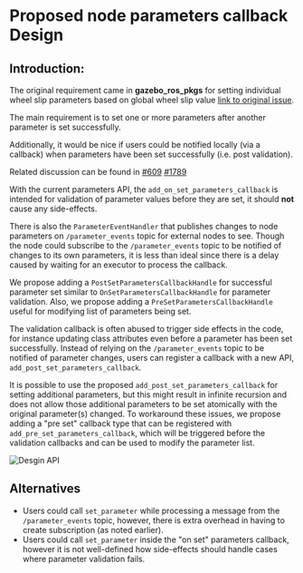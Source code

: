 # Proposed node parameters callback Design

## Introduction:

The original requirement came in **gazebo_ros_pkgs** for setting individual wheel slip parameters based on global wheel slip value [link to original issue](https://github.com/ros-simulation/gazebo_ros_pkgs/pull/1365).

The main requirement is to set one or more parameters after another parameter is set successfully.

Additionally, it would be nice if users could be notified locally (via a callback) when parameters have been set successfully (i.e. post validation).

Related discussion can be found in [#609](https://github.com/ros2/rclcpp/issues/609) [#1789](https://github.com/ros2/rclcpp/pull/1789)

With the current parameters API, the `add_on_set_parameters_callback` is intended for validation of parameter values before they are set, it should **not** cause any side-effects.

There is also the `ParameterEventHandler` that publishes changes to node parameters on `/parameter_events` topic for external nodes to see. Though the node could subscribe to the `/parameter_events` topic to be notified of changes to its own parameters, it is less than ideal since there is a delay caused by waiting for an executor to process the callback.

We propose adding a `PostSetParametersCallbackHandle` for successful parameter set similar to `OnSetParametersCallbackHandle` for parameter validation. Also, we propose adding a `PreSetParametersCallbackHandle` useful for modifying list of parameters being set.

The validation callback is often abused to trigger side effects in the code, for instance updating class attributes even before a parameter has been set successfully. Instead of relying on the `/parameter_events` topic to be notified of parameter changes, users can register a callback with a new API, `add_post_set_parameters_callback`.

It is possible to use the proposed `add_post_set_parameters_callback` for setting additional parameters, but this might result in infinite recursion and does not allow those additional parameters to be set atomically with the original parameter(s) changed.
To workaround these issues, we propose adding a "pre set" callback type that can be registered with `add_pre_set_parameters_callback`, which will be triggered before the validation callbacks and can be used to modify the parameter list.

![Desgin API](https://github.com/ros2/rclcpp/blob/deepanshu/local-param-changed-callback-support/rclcpp/doc/param_callback_design.png?raw=true)

## Alternatives

* Users could call `set_parameter` while processing a message from the `/parameter_events` topic, however, there is extra overhead in having to create subscription (as noted earlier).
* Users could call `set_parameter` inside the "on set" parameters callback, however it is not well-defined how side-effects should handle cases where parameter validation fails.
